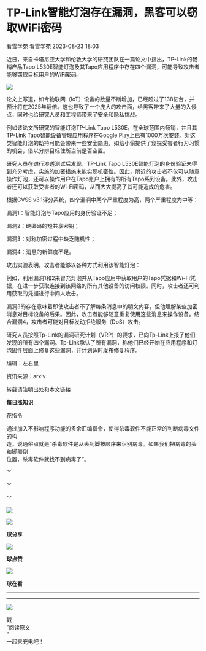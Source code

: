 #  TP-Link智能灯泡存在漏洞，黑客可以窃取WiFi密码   
看雪学苑  看雪学苑   2023-08-23 18:03  
  
近日，来自卡塔尼亚大学和伦敦大学的研究团队在一篇论文中指出，TP-Link的畅销产品Tapo L530E智能灯泡及其Tapo应用程序中存在四个漏洞，可能导致攻击者能够窃取目标用户的WiFi密码。  
  
  
![](https://mmbiz.qpic.cn/sz_mmbiz_png/1UG7KPNHN8G6kPt9ianXBq4P70TL9k4N7XmdPHAicMAuYm4rfSgwJaZ6Q6boxdRz177sVcGUxnepB8VC3e3ibDJSA/640?wx_fmt=png "")  
  
  
论文上写道，如今物联网（IoT）设备的数量不断增加，已经超过了138亿台，并预计将在2025年翻倍。这也导致了一个庞大的攻击面，给黑客带来了大量的入侵点，同时也给研究人员和工程师带来了安全和隐私挑战。  
  
  
例如该论文所研究的智能灯泡TP-Link Tapo L530E，在全球范围内畅销，并且其TP-Link Tapo智能设备管理应用程序在Google Play上已有1000万次安装。对这类智能灯泡的劫持可能会带来一些安全隐患，如给小偷提供了窥探受害者行为习惯的机会，借以分辨目标住所当前是否空置。  
  
  
研究人员在进行渗透测试后发现，TP-Link Tapo L530E智能灯泡的身份验证未得到充分考虑，实施的加密措施未能实现机密性。因此，附近的攻击者不仅可以随意操作灯泡，还可以操作用户在Tapo账户上拥有的所有Tapo系列设备。此外，攻击者还可以获取受害者的Wi-Fi密码，从而大大提高了其可能造成的危害。  
  
  
根据CVSS v3.1评分系统，四个漏洞中两个严重程度为高，两个严重程度为中等：  
  
漏洞1：智能灯泡与Tapo应用的身份验证不足；  
  
漏洞2：硬编码的短共享密钥；  
  
漏洞3：对称加密过程中缺乏随机性；  
  
漏洞4：消息的新鲜度不足。  
  
  
攻击实验表明，攻击者能够以各种方式利用该智能灯泡：  
  
  
例如，利用漏洞1和2来冒充灯泡并从Tapo应用中获取用户的Tapo凭据和Wi-Fi凭据，在进一步获取连接到该网络的所有其他设备的访问权限。同时，攻击者还可利用获取的凭据进行中间人攻击。  
  
  
漏洞3的存在意味着即使攻击者不了解每条消息中的明文内容，但他理解某些加密消息对目标设备的后果。因此，攻击者能够随意重复使用这些消息来操作设备。结合漏洞4，攻击者可能对目标发动拒绝服务（DoS）攻击。  
  
  
研究人员按照Tp-Link的漏洞研究计划（VRP）的要求，已向Tp-Link上报了他们发现的所有四个漏洞。Tp-Link承认了所有漏洞，称他们已经开始在应用程序和灯泡固件层面上修复这些漏洞，并计划适时发布修复程序。  
  
  
  
编辑：左右里  
  
资讯来源：arxiv  
  
转载请注明出处和本文链接  
  
  
**每日涨知识**  
  
花指令     
  
通过加入不影响程序功能的多余汇编指令，使得杀毒软件不能正常的判断病毒文件的构  
造。说通俗点就是“杀毒软件是从头到脚按顺序来识别病毒。如果我们把病毒的头和脚颠倒  
位置，杀毒软件就找不到病毒了”。  
  
  
﹀  
  
﹀  
  
﹀  
  
  
![](https://mmbiz.qpic.cn/mmbiz_jpg/Uia4617poZXP96fGaMPXib13V1bJ52yHq9ycD9Zv3WhiaRb2rKV6wghrNa4VyFR2wibBVNfZt3M5IuUiauQGHvxhQrA/640?wx_fmt=jpeg "")  
  
![](https://mmbiz.qpic.cn/sz_mmbiz_gif/1UG7KPNHN8E9S6vNnUMRCOictT4PicNGMgHmsIkOvEno4oPVWrhwQCWNRTquZGs2ZLYic8IJTJBjxhWVoCa47V9Rw/640?wx_fmt=gif "")  
  
**球分享**  
  
![](https://mmbiz.qpic.cn/sz_mmbiz_gif/1UG7KPNHN8E9S6vNnUMRCOictT4PicNGMgHmsIkOvEno4oPVWrhwQCWNRTquZGs2ZLYic8IJTJBjxhWVoCa47V9Rw/640?wx_fmt=gif "")  
  
**球点赞**  
  
![](https://mmbiz.qpic.cn/sz_mmbiz_gif/1UG7KPNHN8E9S6vNnUMRCOictT4PicNGMgHmsIkOvEno4oPVWrhwQCWNRTquZGs2ZLYic8IJTJBjxhWVoCa47V9Rw/640?wx_fmt=gif "")  
  
**球在看**  
  
****  
****  
  
![](https://mmbiz.qpic.cn/mmbiz_gif/1UG7KPNHN8FxuBNT7e2ZEfQZgBuH2GkFjvK4tzErD5Q56kwaEL0N099icLfx1ZvVvqzcRG3oMtIXqUz5T9HYKicA/640?wx_fmt=gif "")  
  
戳  
“阅读原文  
”  
一起来充电吧！  
  
